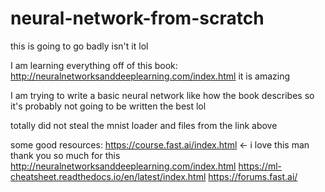 # neural-network-from-scratch
this is going to go badly isn't it lol

I am learning everything off of this book: http://neuralnetworksanddeeplearning.com/index.html
it is amazing

I am trying to write a basic neural network like how the book describes
so it's probably not going to be written the best lol

totally did not steal the mnist loader and files from the link above


some good resources:
https://course.fast.ai/index.html <- i love this man thank you so much for this
http://neuralnetworksanddeeplearning.com/index.html
https://ml-cheatsheet.readthedocs.io/en/latest/index.html
https://forums.fast.ai/
